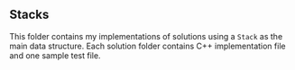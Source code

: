 ## Stacks
This folder contains my implementations of solutions using a `Stack` as the main data structure.
Each solution folder contains C++ implementation file and one sample test file. 